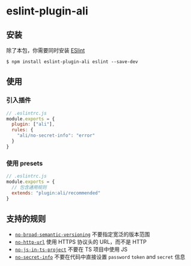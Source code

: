 # eslint-plugin-ali

## 安装

除了本包，你需要同时安装 [ESlint](https://eslint.org/)

```shell
$ npm install eslint-plugin-ali eslint --save-dev
```

## 使用

### 引入插件

```js
// .eslintrc.js
module.exports = {
  plugin: ["ali"],
  rules: {
    "ali/no-secret-info": "error"
  }
}
```

### 使用 presets

```js
// .eslintrc.js
module.exports = {
  // 包含通用规则
  extends: "plugin:ali/recommended"
}
```

## 支持的规则

- [`no-broad-semantic-versioning`](https://github.com/alibaba/f2e-spec/tree/main/packages/eslint-plugin-ali/docs/rules/no-broad-semantic-versioning.md) 不要指定宽泛的版本范围
- [`no-http-url`](https://github.com/alibaba/f2e-spec/tree/main/packages/eslint-plugin-ali/docs/rules/no-http-url.md) 使用 HTTPS 协议头的 URL，而不是 HTTP
- [`no-js-in-ts-project`](https://github.com/alibaba/f2e-spec/tree/main/packages/eslint-plugin-ali/docs/rules/no-js-in-ts-project.md) 不要在 TS 项目中使用 JS
- [`no-secret-info`](https://github.com/alibaba/f2e-spec/tree/main/packages/eslint-plugin-ali/docs/rules/no-secret-info.md) 不要在代码中直接设置 `password` `token` and `secret` 信息
